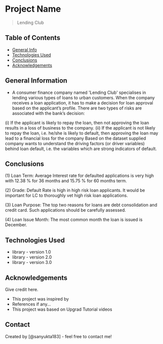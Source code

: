 # Project Name
> Lending Club 


## Table of Contents
* [General Info](#general-information)
* [Technologies Used](#technologies-used)
* [Conclusions](#conclusions)
* [Acknowledgements](#acknowledgements)


## General Information
- A consumer finance company named 'Lending Club' specialises in lending various types of loans to urban customers. When the company receives a loan application, it has to make a decision for loan approval based on the applicant’s profile.
There are two types of risks are associated with the bank’s decision:

(i) If the applicant is likely to repay the loan, then not approving the loan results in a loss of business to the company.
(ii) If the applicant is not likely to repay the loan, i.e. he/she is likely to default, then approving the loan may lead to a financial loss for the company
Based on the dataset supplied company wants to understand the driving factors (or driver variables) behind loan default, i.e. the variables which are strong indicators of default.



## Conclusions
(1) Loan Term: Average Interest rate for defaulted applications is very high with 12.38 % for 36 months and 15.75 % for 60 months term.

(2) Grade: Default Rate is high in high risk loan applicants. It would be important for LC to thoroughly vet high risk loan applications.

(3) Loan Purpose: The top two reasons for loans are debt consolidation and credit card. Such applications should be carefully assessed.

(4) Loan Issue Month: The most common month the loan is issued is December.




## Technologies Used
- library - version 1.0
- library - version 2.0
- library - version 3.0

<!-- As the libraries versions keep on changing, it is recommended to mention the version of library used in this project -->

## Acknowledgements
Give credit here.
- This project was inspired by 
- References if any...
- This project was based on Upgrad Tutorial videos


## Contact
Created by [@sanyukta183] - feel free to contact me!


